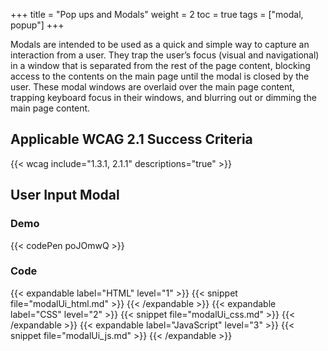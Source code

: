 +++
title = "Pop ups and Modals"
weight = 2
toc = true
tags = ["modal, popup"]
+++

Modals are intended to be used as a quick and simple way to capture an interaction from a user. They trap the user’s focus (visual and navigational) in a window that is separated from the rest of the page content, blocking access to the contents on the main page until the modal is closed by the user. These modal windows are overlaid over the main page content, trapping keyboard focus in their windows, and blurring out or dimming the main page content.

## Applicable WCAG 2.1 Success Criteria

{{< wcag include="1.3.1, 2.1.1" descriptions="true" >}}

## User Input Modal

### Demo

{{< codePen poJOmwQ >}}

### Code


{{< expandable label="HTML" level="1" >}}
{{< snippet file="modalUi_html.md" >}}
{{< /expandable >}}
{{< expandable label="CSS" level="2" >}}
{{< snippet file="modalUi_css.md" >}}
{{< /expandable >}}
{{< expandable label="JavaScript" level="3" >}}
{{< snippet file="modalUi_js.md" >}}
{{< /expandable >}}



